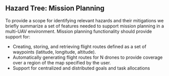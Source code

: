 ## Hazard Tree: Mission Planning

To provide a scope for identifying relevant hazards and their mitigations we briefly summarize a set of features needed to support mission planning in a multi-UAV environment.  Mission planning functionality should provide support for:
   * Creating, storing, and retrieving flight routes defined as a set of waypoints (latitude, longitude, altitude).
   * Automatically generating flight routes for N drones to provide coverage over a region of the map specified by the user. 
   * Support for centralized and distributed goals and task allocations
